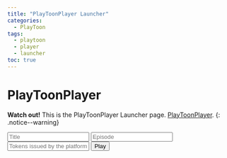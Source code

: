 ```yaml
---
title: "PlayToonPlayer Launcher"
categories:
  - PlayToon
tags:  
  - playtoon
  - player
  - launcher
toc: true
---
```


# PlayToonPlayer
<!-- Html 문법과 markdown 문법 섞임 -->
**Watch out!** This is the PlayToonPlayer Launcher page. [PlayToonPlayer](#playtoonplayer).
{: .notice--warning}

<!-- <form id="formTargetRadio">
  <fieldset>
    <p>Only QA can be selected:</p>
    <div>
      <input type="radio" id="Develop" name="contact" value="Develop" disabled> Develop
      <label for="Develop"></label>
      <input type="radio" id="Test" name="contact" value="Test" disabled> Test
      <label for="Test"></label>
      <input type="radio" id="QA" name="contact" value="QA" checked> QA
      <label for="QA"></label>
      <input type="radio" id="Real" name="contact" value="Real" disabled> Real
      <label for="Real" ></label>
    </div>
  </fieldset>
</form> -->

<form id="formInputInfo" action="javascript:;" onsubmit="return PlayToonSubmit(this);">
    <input id="title" type="text" placeholder="Title" list="title-list" required />
    <datalist id="title-list">
        <option value="Title_Sample"></option>
    </datalist>
    <input id="episode" type="text" placeholder="Episode" list="episode-list" required />
    <datalist id="episode-list">
        <option value="Episode1"></option>
    </datalist>
    <input id="token" type="text" placeholder="Tokens issued by the platform" list="token-list" required />
    <datalist id="token-list">
        <!-- <option value="2Q+XL16sTtE="></option> -->
    </datalist>
    <button type="submit" id="show-selected" class="btn btn--info">Play</button>
</form>

<script charset="UTF-8" type="text/javascript">
  String.prototype.format = function() {
    var formatted = this;
    for (var i = 0; i < arguments.length; i++) {
        var regexp = new RegExp('\\{'+i+'\\}', 'gi');
        formatted = formatted.replace(regexp, arguments[i]);
    }
    return formatted;
  }
  function PlayToonSubmit(theForm){
    let playerRootUrl = "{{site.data.playtoon-urls.player.root}}";
    let token = theForm.elements["token"].value;
    let title = theForm.elements["title"].value;
    let episode = theForm.elements["episode"].value;
    // for(let i=1; i < formTargetRadio.elements.length; ++i){
    //   if(formTargetRadio.elements[i].checked){
    //     var target = formTargetRadio.elements[i].value;
    //   }
    // }
    var url = "{0}/QA/Player/index.html?token={1}?title={2}?episode={3}".format(playerRootUrl, token, title, episode);
    location.href=url;
  }
</script>
